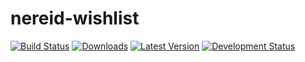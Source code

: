 nereid-wishlist
===============
[![Build Status](https://travis-ci.org/openlabs/nereid-wishlist.svg?branch=develop)](https://travis-ci.org/openlabs/nereid-wishlist)
[![Downloads](https://pypip.in/download/openlabs_nereid_wishlist/badge.svg)](https://pypi.python.org/pypi/openlabs_nereid_wishlist/)
[![Latest Version](https://pypip.in/version/openlabs_nereid_wishlist/badge.svg)](https://pypi.python.org/pypi/openlabs_nereid_wishlist/)
[![Development Status](https://pypip.in/status/openlabs_nereid_wishlist/badge.svg)](https://pypi.python.org/pypi/openlabs_nereid_wishlist/)

